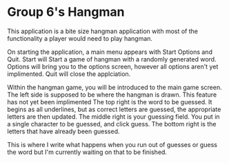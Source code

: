 # Group 6's Hangman
This application is a bite size hangman application with most of the functionality a player would need to play hangman.

On starting the application, a main menu appears with Start Options and Quit. 
Start will Start a game of hangman with a randomly generated word.
Options will bring you to the options screen, however all options aren't yet implimented.
Quit will close the applciation.

Within the hangman game, you will be introduced to the main game screen.
The left side is supposed to be where the hangman is drawn. This feature has not yet been implimented
The top right is the word to be guessed. It begins as all underlines, but as correct letters are guessed, the appropriate letters are then updated.
The middle right is your guessing field. You put in a single character to be guessed, and click guess.
The bottom right is the letters that have already been guessed.

This is where I write what happens when you run out of guesses or guess the word but I'm currently waiting on that to be finished.
